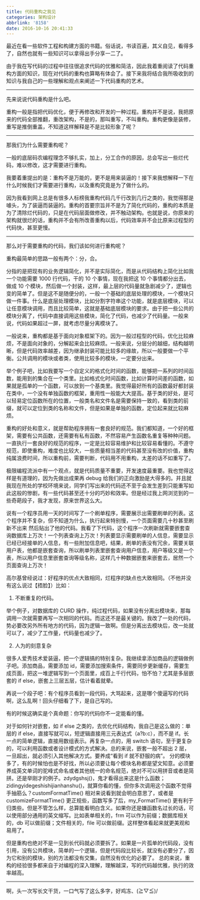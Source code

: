 ```yaml
---
title: 代码重构之我见
categories: 架构设计
abbrlink: '8158'
date: 2016-10-16 20:41:33
---
```


最近在看一些软件工程和构建方面的书籍。俗话说，书读百遍，其义自见，看得多了，自然也就有一些知识可以拿得出手分享一二了。

由于我在写代码的过程中往往很追求代码的优雅和简洁，因此我着重阅读了代码重构方面的知识，现在对代码的重构也算略有体会了。接下来我将结合我所吸收到的知识与我自己的一些理解和观点来阐述一下代码重构的艺术。

<!-- more -->

---

先来说说代码重构是什么吧。

重构一般是指把代码优化，便于再修改和开发的一种过程。重构并不是说，我把原来的代码全部推翻，重改架构，不是的，那叫重写，不叫重构。重构更像是装修，重写是推倒重盖，不知道这样解释是不是比较形象了呢？

---

那我们为什么需要重构呢？

一般的底层码农编程理念不够扎实，加上，分工合作的原因，总会写出一些烂代码，难以修改，这才需要进行重构。

我要着重提出的是：重构不是万能的，更不是用来装逼的！接下来我想解释一下在什么时候我们才需要进行重构，以及重构究竟是为了做什么的。

因为我看到网上总是有很多人标榜我重构代码几千行改到几行之类的，我觉得那是噱头，为了装逼而装逼的。重构的首要宗旨并不是为了简化代码的，重构的本质是为了清除烂代码的，只是在代码层面做修改，并不触动架构。也就是说，你原来的架构就很烂的话，重构并不会有所改善重构以后，代码效率并不会比原来过程型的代码快，甚至更慢。

---

那么对于需要重构的代码，我们该如何进行重构呢？

重构最简单的思路一般有两个：分，合。

分指的是把现有的业务逻辑简化，并不是实际简化，而是从代码结构上简化比如我一个功能需要 1000 行代码，干的 10 个事情，现在我把这 10 个事情都分出去，做成 10 个模块，然后做一个封装，这样，最上层的代码量就急剧减少了，逻辑也变的简单了。但是这不是随便分的，一般一个基础的底层处理的模块，一个模块只做一件事。什么是底层处理模块，比如分割字符串这个功能，就是底层模块，可以让任意模块调用，而且比较简单，这就是基础底层模块的要求。由于把一些公共的模块分离了，代码中直接调用这些模块，简化了代码，也减少了代码量。一般来说，代码如果超过一屏，就考虑尽量分离模块了。

一般说来，重构都是基于面向对象框架下的。因为一般过程型的代码，优化比较麻烦，不是面向对象的，分解起来会比较麻烦。一般来说，分层分的越细，结构越明晰，但是代码效率越差，因为继承封装可能比较多的缘故，所以一般要做一个平衡。公共调用的模块或者类，使用比较多的模块，一定要分出来。

举个例子吧，比如我要写一个自定义的格式化时间的函数，能够把一系列的时间函数，能用到的集合在一个类里。比如格式化时间函数，比如计算时间差的函数，如果就是孤单的一个函数，可以放到一个基类里。我觉得最好所有的函数最好都封装在类中，一个没有单独函数的框架，重用性一般能大大提高。基于类的好处，是可以轻易定位函数所在的位置，一般类名和文件名是需要保持一致的，看到类的前缀，就可以定位到类的名称和文件，但是如果是单独的函数，定位起来就比较麻烦。

重构的好处和意义，就是帮助程序拥有一套良好的规范。我们都知道，一个好的框架，需要有公共函数，还需要有私有函数，不然容易产生函数名重复等种种问题。一直执行一套良好的规范的程序，一定是比较容易维护和比较容易看懂的。不遵守规范，即使重构，难度也比较大，一些质量相当差的代码甚至没有改的价值，重构纯属浪费时间，所以重构前，需要判断，代码用不用重构，太差的话不如重写了。

极限编程流派中有一个观点，就是代码质量不重要，开发速度最重要。我也觉得这样是有道理的，因为先做出成果再 debug 给我们的正向激励是大得多的。并且就我现在所处的学校环境来说，同学们写出来的代码还不至于会发生差到只能重写如此这般的惨剧，有一些代码甚至还十分的巧妙和效率。但是经过我上网浏览到的一些奇葩段子，我才发现，原来世界这么大。

说有一个程序员用一天的时间写了一个刷单程序，需要展示出需要刷单的列表。这个程序并不复杂，但不知道为什么，执行起来特别慢，一个页面需要几十秒甚至刷新不出来
然后贴出了他的代码。我看了下代码，这个程序一次刷新就需要嵌套查询数据库上万次！一个列表查询上万次！列表要显示需要刷单的人信息，需要显示已经已经接单的人信息，有一些附加信息吧，结果，刷单的表没有冗余，需要关联用户表，他都是嵌套查询，所以刷单列表里嵌套查询用户信息，用户等级又是一个表，所以用户信息里嵌套查询等级名称，这样几十种数据嵌套来嵌套去，居然一个页面查询上万次！

高尔基曾经说过：好程序的优点大致相同，烂程序的缺点也大致相同。（不他并没有这么说过【捂脸】）比如：

1. 不断重复的代码。

举个例子，对数据库的 CURD 操作，纯过程代码，如果没有分离出模块来，那每调用一次就需要再写一次相同的代码。而这还不是最关键的。我改了一处的代码，势必要改另外所有地方的代码，因为逻辑一致啊。但是分离出去模块后，改一处就可以了，减少了工作量，代码量也减少了。

2. 人为的刻意复杂

很多人爱秀技术爱装逼，把一个逻辑搞的特别复杂。我继续拿添加商品的逻辑做例子吧。添加商品，需要添加 id，需要添加搜索条件，需要同步更新缓存，需要生成页面，把这一堆逻辑写到一个页面里，成百上千行代码，怕不怕？尤其是多层嵌套的 if else，嵌套上三层五层，估计看着就晕。

再说一个段子吧：有个程序员看到一段代码，大骂起来，这是哪个傻逼写的代码啊，这么乱啊！回头仔细看了下，是自己写的。

有的时候这确实是个真命题：你写的代码你不一定能看的懂。

对于如何针对嵌套，如 if else 之类的，去优化代码结构，我自己是这么做的：单层的 if else，直接写就可以，短逻辑直接用三元表达式（a?b:c），而不是 if。长一点的简单逻辑，直接用数组表示。再复杂一点的，用 switch 语句，至于更复杂的，可以利用函数或者设计模式的方式解决。总的来说，嵌套一般不超出 2 层，一旦超出，就必须引入其他解决方式。要养成“看到 if 就不舒服的病”。
分的模块多了，有的时候怕也是不好找，所以必须要让每个模块名称都是望文知意。必须要养成英文单词的驼峰式命名或者其他统一的命名规范，绝对不可以用拼音或者是简拼。还是举刚才的例子。zdydgshsj()，鬼才看得出来这是什么函数；zidingyidegeshishijianhanshu()，就算你看的懂，但你多次调用这个函数不觉得手抽筋么？customFormatTime() 相对来说看到就会明白意思了，或者是 customizeFormatTime() 更正规些，函数写多了后，my_FormatTime() 更有利于归类些。但是不管怎么样，总算能看明白含义。如果你还是嫌函数名过长的话，可以使用部分通用的英文缩写。比如表单相关的，frm 可以作为前缀；数据库相关的，db 可以做前缀；文件相关的，file 可以做前缀。这样整体看起来就更美观和易用了。

但是重构也绝对不是一见到长代码就必须要拆了。如果是一片孤单的代码段，没有引用，没有公共模块，简单的一个逻辑，但是代码段比较长，就没有必要分了，因为它和别的模块，别的方法都没有交集，自然没有优化的必要了。
总的来说，重构的经验很多都来自于对编程的深入理解，理解越深，写的代码越优雅，执行的效率越高。

---

啊，头一次写长文干货，一口气写了这么多字，好鸡冻、(≧▽≦)/
